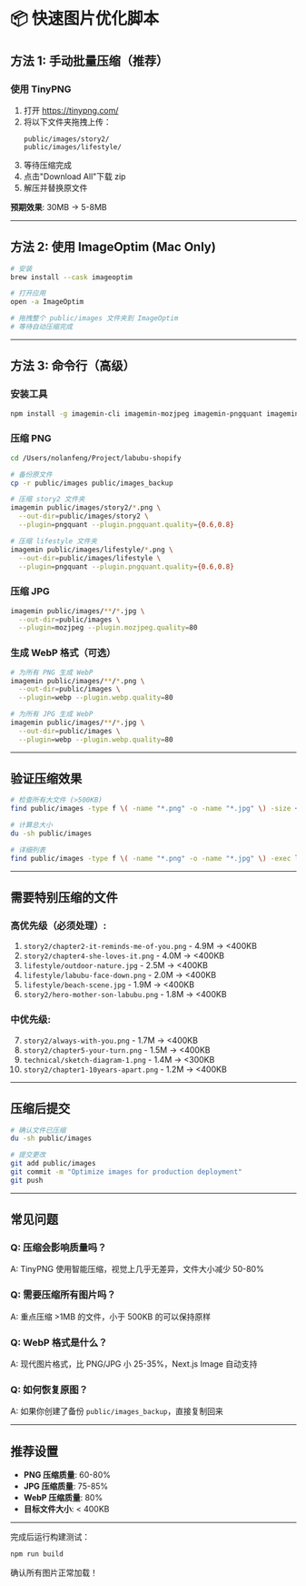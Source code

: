 # 📦 快速图片优化脚本

## 方法 1: 手动批量压缩（推荐）

### 使用 TinyPNG

1. 打开 https://tinypng.com/
2. 将以下文件夹拖拽上传：
   ```
   public/images/story2/
   public/images/lifestyle/
   ```
3. 等待压缩完成
4. 点击"Download All"下载 zip
5. 解压并替换原文件

**预期效果**: 30MB → 5-8MB

---

## 方法 2: 使用 ImageOptim (Mac Only)

```bash
# 安装
brew install --cask imageoptim

# 打开应用
open -a ImageOptim

# 拖拽整个 public/images 文件夹到 ImageOptim
# 等待自动压缩完成
```

---

## 方法 3: 命令行（高级）

### 安装工具

```bash
npm install -g imagemin-cli imagemin-mozjpeg imagemin-pngquant imagemin-webp
```

### 压缩 PNG

```bash
cd /Users/nolanfeng/Project/labubu-shopify

# 备份原文件
cp -r public/images public/images_backup

# 压缩 story2 文件夹
imagemin public/images/story2/*.png \
  --out-dir=public/images/story2 \
  --plugin=pngquant --plugin.pngquant.quality={0.6,0.8}

# 压缩 lifestyle 文件夹
imagemin public/images/lifestyle/*.png \
  --out-dir=public/images/lifestyle \
  --plugin=pngquant --plugin.pngquant.quality={0.6,0.8}
```

### 压缩 JPG

```bash
imagemin public/images/**/*.jpg \
  --out-dir=public/images \
  --plugin=mozjpeg --plugin.mozjpeg.quality=80
```

### 生成 WebP 格式（可选）

```bash
# 为所有 PNG 生成 WebP
imagemin public/images/**/*.png \
  --out-dir=public/images \
  --plugin=webp --plugin.webp.quality=80

# 为所有 JPG 生成 WebP
imagemin public/images/**/*.jpg \
  --out-dir=public/images \
  --plugin=webp --plugin.webp.quality=80
```

---

## 验证压缩效果

```bash
# 检查所有大文件 (>500KB)
find public/images -type f \( -name "*.png" -o -name "*.jpg" \) -size +500k -exec ls -lh {} \;

# 计算总大小
du -sh public/images

# 详细列表
find public/images -type f \( -name "*.png" -o -name "*.jpg" \) -exec ls -lh {} \; | awk '{print $5, $9}' | sort -hr
```

---

## 需要特别压缩的文件

### 高优先级（必须处理）:

1. `story2/chapter2-it-reminds-me-of-you.png` - 4.9M → <400KB
2. `story2/chapter4-she-loves-it.png` - 4.0M → <400KB
3. `lifestyle/outdoor-nature.jpg` - 2.5M → <400KB
4. `lifestyle/labubu-face-down.png` - 2.0M → <400KB
5. `lifestyle/beach-scene.jpg` - 1.9M → <400KB
6. `story2/hero-mother-son-labubu.png` - 1.8M → <400KB

### 中优先级:

7. `story2/always-with-you.png` - 1.7M → <400KB
8. `story2/chapter5-your-turn.png` - 1.5M → <400KB
9. `technical/sketch-diagram-1.png` - 1.4M → <300KB
10. `story2/chapter1-10years-apart.png` - 1.2M → <400KB

---

## 压缩后提交

```bash
# 确认文件已压缩
du -sh public/images

# 提交更改
git add public/images
git commit -m "Optimize images for production deployment"
git push
```

---

## 常见问题

### Q: 压缩会影响质量吗？

A: TinyPNG 使用智能压缩，视觉上几乎无差异，文件大小减少 50-80%

### Q: 需要压缩所有图片吗？

A: 重点压缩 >1MB 的文件，小于 500KB 的可以保持原样

### Q: WebP 格式是什么？

A: 现代图片格式，比 PNG/JPG 小 25-35%，Next.js Image 自动支持

### Q: 如何恢复原图？

A: 如果你创建了备份 `public/images_backup`，直接复制回来

---

## 推荐设置

- **PNG 压缩质量**: 60-80%
- **JPG 压缩质量**: 75-85%
- **WebP 压缩质量**: 80%
- **目标文件大小**: < 400KB

---

完成后运行构建测试：

```bash
npm run build
```

确认所有图片正常加载！
